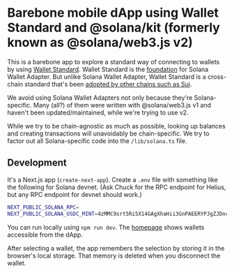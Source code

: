 # Barebone mobile dApp using Wallet Standard and @solana/kit (formerly known as @solana/web3.js v2)
This is a barebone app to explore a standard way of connecting to wallets by using [Wallet Standard](https://github.com/wallet-standard/wallet-standard). Wallet Standard is the [foundation](https://docs.phantom.com/developer-powertools/wallet-standard) for Solana Wallet Adapter. But unlike Solana Wallet Adapter, Wallet Standard is a cross-chain standard that's been [adopted by other chains such as Sui](https://docs.sui.io/standards/wallet-standard#managing-wallets).

We avoid using Solana Wallet Adapters not only because they're Solana-specific. Many (all?) of them were written with @solana/web3.js v1 and haven't been updated/maintained, while we're trying to use v2.

While we try to be chain-agnostic as much as possible, looking up balances and creating transactions will unavoidably be chain-specific. We try to factor out all Solana-specific code into the `/lib/solana.ts` file.

## Development
It's a Next.js app (`create-next-app`). Create a `.env` file with something like the following for Solana devnet. (Ask Chuck for the RPC endpoint for Helius, but any RPC endpoint for devnet should work.)
```sh
NEXT_PUBLIC_SOLANA_RPC=
NEXT_PUBLIC_SOLANA_USDC_MINT=4zMMC9srt5Ri5X14GAgXhaHii3GnPAEERYPJgZJDncDU
```

You can run locally using `npm run dev`. The [homepage](http://localhost:3000/) shows wallets accessible from the dApp.

After selecting a wallet, the app remembers the selection by storing it in the browser's local storage. That memory is deleted when you disconnect the wallet.
